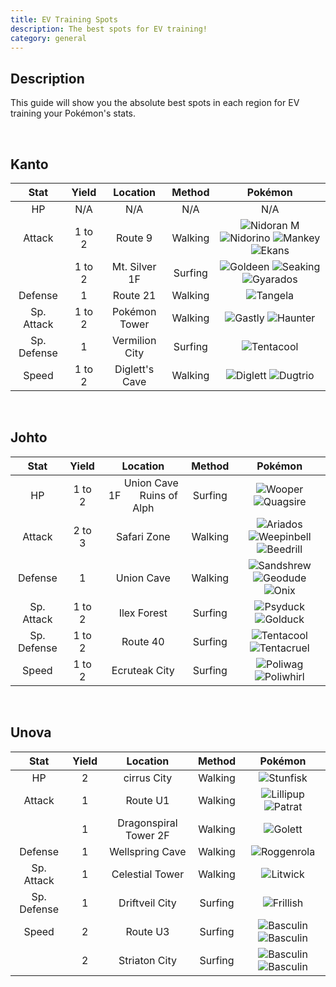 ```yaml
---
title: EV Training Spots
description: The best spots for EV training!
category: general
---
```


## Description
This guide will show you the absolute best spots in each region for EV training your Pok&eacute;mon's stats.

&nbsp;

## Kanto
| Stat | Yield | Location | Method | Pok&eacute;mon |
| :-: | :-: | :-: | :-: | :-: |
| HP | N/A | N/A | N/A | N/A |
| Attack | 1 to 2 | Route 9 | Walking | ![Nidoran M](/pokemon/icons/032.png "Nidoran M") ![Nidorino](/pokemon/icons/033.png "Nidorino") ![Mankey](/pokemon/icons/056.png "Mankey") ![Ekans](/pokemon/icons/023.png "Ekans") |
|  | 1 to 2 | Mt. Silver 1F | Surfing | ![Goldeen](/pokemon/icons/118.png "Goldeen") ![Seaking](/pokemon/icons/119.png "Seaking") ![Gyarados](/pokemon/icons/130.png "Gyarados") |
| Defense | 1 | Route 21 | Walking | ![Tangela](/pokemon/icons/114.png "Tangela") |
| Sp. Attack | 1 to 2 | Pok&eacute;mon Tower | Walking | ![Gastly](/pokemon/icons/092.png "Gastly") ![Haunter](/pokemon/icons/093.png "Haunter") |
| Sp. Defense | 1 | Vermilion City | Surfing | ![Tentacool](/pokemon/icons/072.png "Tentacool") |
| Speed | 1 to 2 | Diglett's Cave | Walking | ![Diglett](/pokemon/icons/050.png "Diglett") ![Dugtrio](/pokemon/icons/051.png "Dugtrio") |

&nbsp;

## Johto
| Stat | Yield | Location | Method | Pok&eacute;mon |
| :-: | :-: | :-: | :-: | :-: |
| HP | 1 to 2 | &nbsp; &nbsp; &nbsp; Union Cave 1F &nbsp; &nbsp; &nbsp; Ruins of Alph | Surfing | ![Wooper](/pokemon/icons/194.png "Wooper") ![Quagsire](/pokemon/icons/195.png "Quagsire") |
| Attack | 2 to 3 | Safari Zone | Walking | ![Ariados](/pokemon/icons/168.png "Ariados") ![Weepinbell](/pokemon/icons/070.png "Weepinbell") ![Beedrill](/pokemon/icons/015.png "Beedrill") |
| Defense | 1 | Union Cave | Walking | ![Sandshrew](/pokemon/icons/027.png "Sandshrew") ![Geodude](/pokemon/icons/074.png "Geodude") ![Onix](/pokemon/icons/095.png "Onix") |
| Sp. Attack | 1 to 2 | Ilex Forest | Surfing | ![Psyduck](/pokemon/icons/054.png "Psyduck") ![Golduck](/pokemon/icons/055.png "Golduck") |
| Sp. Defense | 1 to 2 | Route 40 | Surfing | ![Tentacool](/pokemon/icons/072.png "Tentacool") ![Tentacruel](/pokemon/icons/073.png "Tentacruel") |
| Speed | 1 to 2 | Ecruteak City | Surfing | ![Poliwag](/pokemon/icons/060.png "Poliwag") ![Poliwhirl](/pokemon/icons/061.png "Poliwhirl") |

&nbsp;

## Unova
| Stat | Yield | Location | Method | Pok&eacute;mon |
| :-: | :-: | :-: | :-: | :-: |
| HP | 2 | cirrus City | Walking | ![Stunfisk](/pokemon/icons/618.png "Stunfisk") |
| Attack | 1 | Route U1 | Walking | ![Lillipup](/pokemon/icons/506.png "Lillipup") ![Patrat](/pokemon/icons/504.png "Patrat") |
|  | 1 | Dragonspiral Tower 2F | Walking | ![Golett](/pokemon/icons/622.png "Golett") |
| Defense | 1 | Wellspring Cave | Walking | ![Roggenrola](/pokemon/icons/524.png "Roggenrola") |
| Sp. Attack | 1 | Celestial Tower | Walking | ![Litwick](/pokemon/icons/607.png "Litwick") |
| Sp. Defense | 1 | Driftveil City | Surfing | ![Frillish](/pokemon/icons/592.png "Frillish") |
| Speed | 2 | Route U3 | Surfing | ![Basculin](/pokemon/icons/550-blue.png "Basculin") ![Basculin](/pokemon/icons/550-red.png "Basculin") |
| | 2 | Striaton City | Surfing | ![Basculin](/pokemon/icons/550-blue.png "Basculin") ![Basculin](/pokemon/icons/550-red.png "Basculin") |
